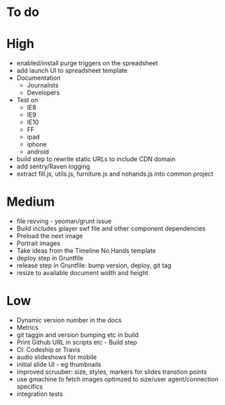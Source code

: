 To do
=====

# High

* enabled/install purge triggers on the spreadsheet
* add launch UI to spreadsheet template
* Documentation
	- Journalists
	- Developers
* Test on
	- IE8
	- IE9
	- IE10
	- FF
	- ipad
	- iphone
	- android
* build step to rewrite static URLs to include CDN domain
* add sentry/Raven logging
* extract fill.js, utils.js, furniture.js and nohands.js into common project


# Medium

* file revving - yeoman/grunt issue
* Build includes jplayer swf file and other component dependencies
* Preload the next image
* Portrait images
* Take ideas from the Timeline No Hands template
* deploy step in Gruntfile
* release step in Gruntfile: bump version, deploy, git tag
* resize to available document width and height


# Low

* Dynamic version number in the docs
* Metrics
* git taggin and version bumping etc in build
* Print Github URL in scripts etc - Build step
* CI: Codeship or Travis
* audio slideshows for mobile
* initial slide UI - eg thumbnails
* improved scruuber: size, styles, markers for slides transtion points
* use gmachine to fetch images optimzed to size/user agent/connection specifics
* integration tests